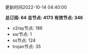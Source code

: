更新时间2022-10-14 04:40:00

**总订阅: 64**
**总节点: 4173**
**有效节点: 346**
- v2ray节点: 186
- ssr节点: 1
- ss节点: 124
- trojan节点: 35
